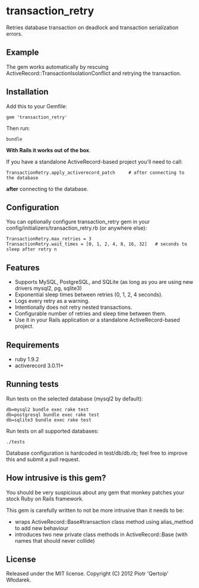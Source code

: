 # transaction_retry

Retries database transaction on deadlock and transaction serialization errors.

## Example

The gem works automatically by rescuing ActiveRecord::TransactionIsolationConflict and retrying the transaction.

## Installation

Add this to your Gemfile:

    gem 'transaction_retry'

Then run:

    bundle

__With Rails it works out of the box__.

If you have a standalone ActiveRecord-based project you'll need to call:

    TransactionRetry.apply_activerecord_patch     # after connecting to the database

__after__ connecting to the database.

## Configuration

You can optionally configure transaction_retry gem in your config/initializers/transaction_retry.rb (or anywhere else):

    TransactionRetry.max_retries = 3
    TransactionRetry.wait_times = [0, 1, 2, 4, 8, 16, 32]   # seconds to sleep after retry n

## Features

 * Supports MySQL, PostgreSQL, and SQLite (as long as you are using new drivers mysql2, pg, sqlite3)
 * Exponential sleep times between retries (0, 1, 2, 4 seconds).
 * Logs every retry as a warning.
 * Intentionally does not retry nested transactions.
 * Configurable number of retries and sleep time between them.
 * Use it in your Rails application or a standalone ActiveRecord-based project.

## Requirements

 * ruby 1.9.2
 * activerecord 3.0.11+

## Running tests

Run tests on the selected database (mysql2 by default):

    db=mysql2 bundle exec rake test
    db=postgresql bundle exec rake test
    db=sqlite3 bundle exec rake test

Run tests on all supported databases:

    ./tests

Database configuration is hardcoded in test/db/db.rb; feel free to improve this and submit a pull request.

## How intrusive is this gem?

You should be very suspicious about any gem that monkey patches your stock Ruby on Rails framework.

This gem is carefully written to not be more intrusive than it needs to be:

 * wraps ActiveRecord::Base#transaction class method using alias_method to add new behaviour
 * introduces two new private class methods in ActiveRecord::Base (with names that should never collide)

## License

Released under the MIT license. Copyright (C) 2012 Piotr 'Qertoip' Włodarek.